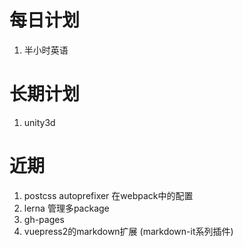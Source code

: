# 每日计划

1. 半小时英语

# 长期计划

1. unity3d

# 近期
1. postcss autoprefixer 在webpack中的配置
1. lerna 管理多package
1. gh-pages
1. vuepress2的markdown扩展  (markdown-it系列插件)